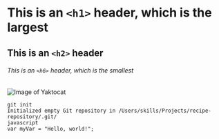 # This is an `<h1>` header, which is the largest

## This is an `<h2>` header

###### This is an `<h6>` header, which is the smallest

![Image of Yaktocat](https://octodex.github.com/images/yaktocat.png)

```
git init
Initialized empty Git repository in /Users/skills/Projects/recipe-repository/.git/
javascript
var myVar = "Hello, world!";
```
